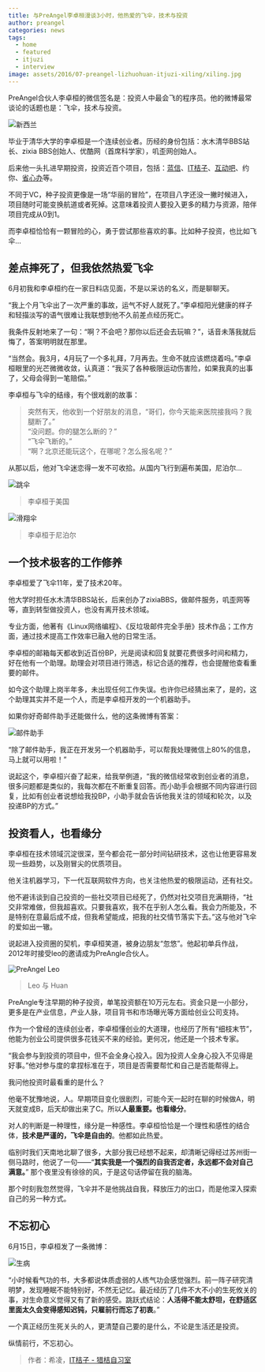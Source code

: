 ```yaml
---
title: 与PreAngel李卓桓漫谈3小时，他热爱的飞伞，技术与投资
author: preangel
categories: news
tags:
  - home
  - featured
  - itjuzi
  - interview
image: assets/2016/07-preangel-lizhuohuan-itjuzi-xiling/xiling.jpg
---
```


PreAngel合伙人李卓桓的微信签名是：投资人中最会飞的程序员。他的微博最常谈论的话题也是：飞伞，技术与投资。

![新西兰](/assets/2016/07-preangel-lizhuohuan-itjuzi-xiling/jump.jpg)

毕业于清华大学的李卓桓是一个连续创业者。历经的身份包括：水木清华BBS站长、zixia BBS创始人、优酷网（首席科学家），叽歪网创始人。

后来他一头扎进早期投资，投资近百个项目，包括：[蓝信](/portfolios/lanxin/)、[IT桔子](/portfolios/itjuzi/)、[互动吧](/portfolios/hdb/)、约你、[省心办](/portfolios/foundease/)等。

不同于VC，种子投资更像是一场“华丽的冒险”，在项目八字还没一撇时候进入，项目随时可能变换航道或者死掉。这意味着投资人要投入更多的精力与资源，陪伴项目完成从0到1。

而李卓桓恰恰有一颗冒险的心，勇于尝试那些喜欢的事。比如种子投资，也比如飞伞...

## 差点摔死了，但我依然热爱飞伞

6月初我和李卓桓约在一家日料店见面，不是以采访的名义，而是聊聊天。

“我上个月飞伞出了一次严重的事故，运气不好人就死了。”李卓桓阳光健康的样子和轻描淡写的语气很难让我联想到他不久前差点经历死亡。

我条件反射地来了一句：“啊？不会吧？那你以后还会去玩嘛？”，话音未落我就后悔了，答案明明就在那里。

“当然会。我3月，4月玩了一个多礼拜，7月再去。生命不就应该燃烧着吗。”李卓桓眼里的光芒微微收敛，认真道：“我买了各种极限运动伤害险，如果我真的出事了，父母会得到一笔赔偿。”

李卓桓与飞伞的结缘，有个很戏剧的故事：

> 突然有天，他收到一个好朋友的消息，“哥们，你今天能来医院接我吗？我腿断了。”  
> “没问题。你的腿怎么断的？”  
> “飞伞飞断的。”  
> “啊？北京还能玩这个，在哪呢？怎么报名呢？”  

从那以后，他对飞伞迷恋得一发不可收拾。从国内飞行到遍布美国，尼泊尔...

![跳伞](/assets/2016/07-preangel-lizhuohuan-itjuzi-xiling/skydiving.jpg)

> 李卓桓于美国

![滑翔伞](/assets/2016/07-preangel-lizhuohuan-itjuzi-xiling/paragliding.jpg)

> 李卓桓于尼泊尔

## 一个技术极客的工作修养

李卓桓爱了飞伞11年，爱了技术20年。

他大学时担任水木清华BBS站长，后来创办了zixiaBBS，做邮件服务，叽歪网等等，直到转型做投资人，也没有离开技术领域。

专业方面，他著有《Linux网络编程》、《反垃圾邮件完全手册》技术作品；工作方面，通过技术提高工作效率已融入他的日常生活。

李卓桓的邮箱每天都收到近百份BP，光是阅读和回复就要花费很多时间和精力，好在他有一个助理。助理会对项目进行筛选，标记合适的推荐，也会提醒他查看重要的邮件。

如今这个助理上岗半年多，未出现任何工作失误。也许你已经猜出来了，是的，这个助理其实并不是一个人，而是李卓桓开发的一个机器助手。

如果你好奇邮件助手还能做什么，他的这条微博有答案：

![邮件助手](/assets/2016/07-preangel-lizhuohuan-itjuzi-xiling/mail.jpg)

“除了邮件助手，我正在开发另一个机器助手，可以帮我处理微信上80%的信息，马上就可以用啦！”

说起这个，李卓桓兴奋了起来，给我举例道，“我的微信经常收到创业者的消息，很多问题都是类似的，我每次都在不断重复回答。而小助手会根据不同内容进行回复，比如有创业者说想给我投BP，小助手就会告诉他我关注的领域和轮次，以及投递BP的方式。”

## 投资看人，也看缘分

李卓桓在技术领域沉淀很深，至今都会花一部分时间钻研技术，这也让他更容易发现一些趋势，以及刚冒尖的优质项目。

他关注机器学习，下一代互联网软件方向，也关注他热爱的极限运动，还有社交。

他不避讳谈到自己投资的一些社交项目已经死了，仍然对社交项目充满期待，“社交非常难做，但我超喜欢。只要我喜欢，我不在乎别人怎么看。我会力所能及，不是特别在意最后成不成，但我希望能成，把我的社交情节落实下去。”这与他对飞伞的爱如出一辙。

说起进入投资圈的契机，李卓桓笑道，被身边朋友“忽悠”。他起初单兵作战，2012年时接受leo的邀请成为PreAngle合伙人。

![PreAngel Leo](/assets/2016/07-preangel-lizhuohuan-itjuzi-xiling/leo-huan.jpg)

> Leo 与 Huan

PreAngle专注早期的种子投资，单笔投资额在10万元左右。资金只是一小部分，更多是在产业信息，产业人脉，项目背书和市场曝光等方面给创业公司支持。

作为一个曾经的连续创业者，李卓桓懂创业的大道理，也经历了所有“细枝末节”，他能为创业公司提供很多花钱买不来的经验。更何况，他还是一个技术专家。

“我会参与到投资的项目中，但不会全身心投入。因为投资人全身心投入不见得是好事。”他对参与度的拿捏标准在于，项目是否需要帮忙和自己是否能帮得上。

我问他投资时最看重的是什么？

他毫不犹豫地说，人。早期项目变化很剧烈，可能今天一起时在聊的时候做A，明天就变成B，后天却做出来了C。所以**人最重要。也看缘分**。

对人的判断是一种理性，缘分是一种感性。李卓桓恰恰是一个理性和感性的结合体，**技术是严谨的，飞伞是自由的**。他都如此热爱。

临别时我们天南地北聊了很多，大部分我已经想不起来，却清晰记得经过苏州街一侧马路时，他说了一句——“**其实我是一个强烈的自我否定者，永远都不会对自己满意。**” 那个夜里没有徐徐的风，于是这句话停留在我的脑海。

那个时刻我忽然觉得，飞伞并不是他挑战自我，释放压力的出口，而是他深入探索自己的另一种方式。

## 不忘初心

6月15日，李卓桓发了一条微博：

![生病](/assets/2016/07-preangel-lizhuohuan-itjuzi-xiling/hospital.jpg)

“小时候看气功的书，大多都说体质虚弱的人练气功会感觉强烈。前一阵子研究清明梦，发现睡眠不能特别好，不然无记忆。最近经历了几件不大不小的生死攸关的事，对生命意义觉得又有了新的感受。跳跃式结论：**人活得不能太舒坦，在舒适区里面太久会变得感知迟钝，只雇前行而忘了初衷**。”

一个真正经历生死关头的人，更清楚自己要的是什么，不论是生活还是投资。

纵情前行，不忘初心。

> 作者：希凌，[IT桔子 - 猎桔自习室](https://mp.weixin.qq.com/s?__biz=MzI5ODE1MzkzMg==&mid=2652848805&idx=1&sn=9dfc67974951b5002abddece0e399099)
